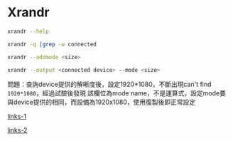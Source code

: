 # Xrandr

```bash
xrandr --help
```

```bash
xrandr -q |grep -w connected
```

```bash
xrandr --addmode <size>
```

```bash
xrandr --output <connected device> --mode <size>
```
問題：查詢device提供的解晰度後，設定1920*1080，不斷出現can't find `1920*1080`，經過試驗後發現 該欄位為mode name，不是運算式，設定mode要與device提供的相同，而設備為1920x1080，使用復製後即正常設定


[links-1](https://www.itread01.com/p/184275.html)

[links-2](https://gist.github.com/geek/3531111)